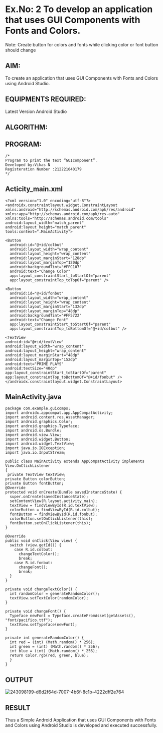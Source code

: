 # Ex.No: 2 To develop an application that uses GUI Components with Fonts and Colors. 
Note: Create button for colors and fonts while clicking color or font button should change 


## AIM:

To create an application that uses GUI Components with Fonts and Colors using Android Studio.

## EQUIPMENTS REQUIRED:

Latest Version Android Studio

## ALGORITHM:


## PROGRAM:
```
/*
Program to print the text “GUIcomponent”.
Developed by:Vikas N
Registeration Number :212221040179
*/
```
## Acticity_main.xml
```
<?xml version="1.0" encoding="utf-8"?>
<androidx.constraintlayout.widget.ConstraintLayout
xmlns:android="http://schemas.android.com/apk/res/android"
xmlns:app="http://schemas.android.com/apk/res-auto"
xmlns:tools="http://schemas.android.com/tools"
android:layout_width="match_parent"
android:layout_height="match_parent"
tools:context=".MainActivity">

<Button
  android:id="@+id/colbut"
  android:layout_width="wrap_content"
  android:layout_height="wrap_content"
  android:layout_marginStart="128dp"
  android:layout_marginTop="120dp"
  android:backgroundTint="#FFC107"
  android:text="Change Color"
  app:layout_constraintStart_toStartOf="parent"
  app:layout_constraintTop_toTopOf="parent" />

<Button
  android:id="@+id/fonbut"
  android:layout_width="wrap_content"
  android:layout_height="wrap_content"
  android:layout_marginStart="132dp"
  android:layout_marginTop="48dp"
  android:backgroundTint="#FF5722"
  android:text="Change Font"
  app:layout_constraintStart_toStartOf="parent"
  app:layout_constraintTop_toBottomOf="@+id/colbut" />

<TextView
android:id="@+id/textView"
android:layout_width="wrap_content"
android:layout_height="wrap_content"
android:layout_marginStart="48dp"
android:layout_marginTop="152dp"
android:text="PRIME PLAYS"
android:textSize="40dp"
app:layout_constraintStart_toStartOf="parent"
app:layout_constraintTop_toBottomOf="@+id/fonbut" />
</androidx.constraintlayout.widget.ConstraintLayout>
```
## MainActivity.java
```
package com.example.guicomps;
import androidx.appcompat.app.AppCompatActivity;
import android.content.res.AssetManager;
import android.graphics.Color;
import android.graphics.Typeface;
import android.os.Bundle;
import android.view.View;
import android.widget.Button;
import android.widget.TextView;
import java.io.IOException;
import java.io.InputStream;

public class MainActivity extends AppCompatActivity implements View.OnClickListener
{
 private TextView textView;
private Button colorButton;
private Button fontButton;
@Override
protected void onCreate(Bundle savedInstanceState) {
  super.onCreate(savedInstanceState);
  setContentView(R.layout.activity_main);
  textView = findViewById(R.id.textView);
  colorButton = findViewById(R.id.colbut);
  fontButton = findViewById(R.id.fonbut);
  colorButton.setOnClickListener(this);
  fontButton.setOnClickListener(this);
}

@Override
public void onClick(View view) {
  switch (view.getId()) {
    case R.id.colbut:
      changeTextColor();
      break;
    case R.id.fonbut:
      changeFont();
      break;
  }
}

private void changeTextColor() {
  int randomColor = generateRandomColor();
  textView.setTextColor(randomColor);
}

private void changeFont() {
  Typeface newFont = Typeface.createFromAsset(getAssets(), "font/pacifico.ttf");
  textView.setTypeface(newFont);
}

private int generateRandomColor() {
  int red = (int) (Math.random() * 256);
  int green = (int) (Math.random() * 256);
  int blue = (int) (Math.random() * 256);
  return Color.rgb(red, green, blue);
  }
}
```
## OUTPUT

![243098199-d6d2f64d-7007-4b6f-8c1b-4222dff2e764](https://github.com/suryacse05/Mobile-Application-Development/assets/133752491/191a8d7b-7c39-4701-acd8-8c7400342ef9)



## RESULT
Thus a Simple Android Application that uses GUI Components with Fonts and Colors using Android Studio is developed and executed successfully.


